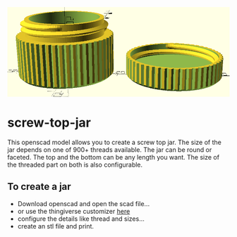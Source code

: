 ![screw top jar](https://raw.githubusercontent.com/jbruce12000/screw-top-jar/main/jar.png "screw top jar")

# screw-top-jar

This openscad model allows you to create a screw top jar. The size of the jar depends on one of 900+ threads available. The jar can be round or faceted. The top and the bottom can be any length you want. The size of the threaded part on both is also configurable.

## To create a jar

- Download openscad and open the scad file...
- or use the thingiverse customizer [here](https://www.thingiverse.com/)
- configure the details like thread and sizes...
- create an stl file and print.
